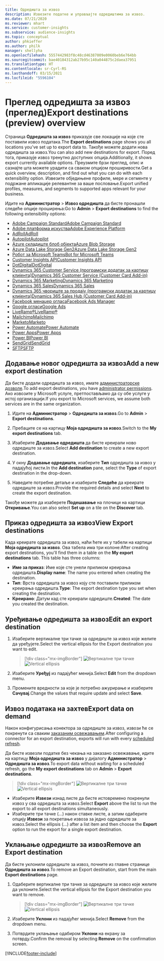 ```yaml
---
title: Одредишта за извоз
description: Извезите податке и управљајте одредиштима за извоз.
ms.date: 07/21/2020
ms.reviewer: mhart
ms.service: customer-insights
ms.subservice: audience-insights
ms.topic: conceptual
author: phkieffer
ms.author: philk
manager: shellyha
ms.openlocfilehash: 5557442983f8c48cd46387009e0060beb6e764bb
ms.sourcegitcommit: bae40184312ab27b95c140a044875c2daea37951
ms.translationtype: HT
ms.contentlocale: sr-Cyrl-RS
ms.lasthandoff: 03/15/2021
ms.locfileid: "5596104"
---
```

# <a name="export-destinations-preview-overview"></a><span data-ttu-id="53203-103">Преглед одредишта за извоз (преглед)</span><span class="sxs-lookup"><span data-stu-id="53203-103">Export destinations (preview) overview</span></span>

<span data-ttu-id="53203-104">Страница **Одредишта за извоз** приказује све локације на које сте поставили извоз података.</span><span class="sxs-lookup"><span data-stu-id="53203-104">The **Export destinations** page shows you all locations you've set up to export data to.</span></span> <span data-ttu-id="53203-105">Такође можете додати нова одредишта за извоз.</span><span class="sxs-lookup"><span data-stu-id="53203-105">You can also add new destinations for export.</span></span> <span data-ttu-id="53203-106">Поред тога, приказује извоз тренутно доступних опција.</span><span class="sxs-lookup"><span data-stu-id="53203-106">Additionally, it shows export currently available options.</span></span> <span data-ttu-id="53203-107">Преузмите брзи преглед, опис и сазнајте шта можете урадити са сваком опцијом проширивости.</span><span class="sxs-lookup"><span data-stu-id="53203-107">Get a quick overview, description, and find out what you can do with each extensibility option.</span></span> <span data-ttu-id="53203-108">Извезите обједињене профиле, мере и сегменте у подржане апликације релевантне за ваше пословање.</span><span class="sxs-lookup"><span data-stu-id="53203-108">Export unified profiles, measures, and segments to supported apps relevant for your business.</span></span>

<span data-ttu-id="53203-109">Идите на **Администратор** > **Извоз одредишта** да бисте пронашли следеће опције проширења:</span><span class="sxs-lookup"><span data-stu-id="53203-109">Go to **Admin** > **Export destinations** to find the following extensibility options:</span></span>

- [<span data-ttu-id="53203-110">Adobe Campaign Standard</span><span class="sxs-lookup"><span data-stu-id="53203-110">Adobe Campaign Standard</span></span>](export-adobe-campaign-standard.md)
- [<span data-ttu-id="53203-111">Adobe платформа искуства</span><span class="sxs-lookup"><span data-stu-id="53203-111">Adobe Experience Platform</span></span>](export-adobe-experience-platform.md)
- [<span data-ttu-id="53203-112">AdRoll</span><span class="sxs-lookup"><span data-stu-id="53203-112">AdRoll</span></span>](export-adroll.md)
- [<span data-ttu-id="53203-113">Autopilot</span><span class="sxs-lookup"><span data-stu-id="53203-113">Autopilot</span></span>](export-autopilot.md)
- [<span data-ttu-id="53203-114">Azure складиште блоб објекта</span><span class="sxs-lookup"><span data-stu-id="53203-114">Azure Blob Storage</span></span>](export-azure-blob-storage.md)
- [<span data-ttu-id="53203-115">Azure Data Lake Storage Gen2</span><span class="sxs-lookup"><span data-stu-id="53203-115">Azure Data Lake Storage Gen2</span></span>](export-azure-data-lake-storage-gen2.md)
- [<span data-ttu-id="53203-116">Робот за Microsoft Teams</span><span class="sxs-lookup"><span data-stu-id="53203-116">Bot for Microsoft Teams</span></span>](export-teams-bot.md)
- [<span data-ttu-id="53203-117">Customer Insights API</span><span class="sxs-lookup"><span data-stu-id="53203-117">Customer Insights API</span></span>](apis.md)
- [<span data-ttu-id="53203-118">DotDigital</span><span class="sxs-lookup"><span data-stu-id="53203-118">DotDigital</span></span>](export-dotdigital.md)
- [<span data-ttu-id="53203-119">Dynamics 365 Customer Service (програмски додатак за картицу клијента)</span><span class="sxs-lookup"><span data-stu-id="53203-119">Dynamics 365 Customer Service (Customer Card Add-in)</span></span>](customer-card-add-in.md)
- [<span data-ttu-id="53203-120">Dynamics 365 Marketing</span><span class="sxs-lookup"><span data-stu-id="53203-120">Dynamics 365 Marketing</span></span>](export-dynamics365-marketing.md)
- [<span data-ttu-id="53203-121">Dynamics 365 Sales</span><span class="sxs-lookup"><span data-stu-id="53203-121">Dynamics 365 Sales</span></span>](export-dynamics365-sales.md)
- [<span data-ttu-id="53203-122">Dynamics 365 чвориште за продају (програмски додатак за картицу клијента)</span><span class="sxs-lookup"><span data-stu-id="53203-122">Dynamics 365 Sales Hub (Customer Card Add-in)</span></span>](customer-card-add-in.md)
- [<span data-ttu-id="53203-123">Facebook менаџер огласа</span><span class="sxs-lookup"><span data-stu-id="53203-123">Facebook Ads Manager</span></span>](export-facebook.md)
- [<span data-ttu-id="53203-124">Google огласи</span><span class="sxs-lookup"><span data-stu-id="53203-124">Google Ads</span></span>](export-google-ads.md)
- [<span data-ttu-id="53203-125">LiveRamp&reg;</span><span class="sxs-lookup"><span data-stu-id="53203-125">LiveRamp&reg;</span></span>](export-liveramp.md)
- [<span data-ttu-id="53203-126">Mailchimp</span><span class="sxs-lookup"><span data-stu-id="53203-126">Mailchimp</span></span>](export-mailchimp.md)
- [<span data-ttu-id="53203-127">Marketo</span><span class="sxs-lookup"><span data-stu-id="53203-127">Marketo</span></span>](export-marketo.md)
- [<span data-ttu-id="53203-128">Power Automate</span><span class="sxs-lookup"><span data-stu-id="53203-128">Power Automate</span></span>](export-power-automate.md)
- [<span data-ttu-id="53203-129">Power Apps</span><span class="sxs-lookup"><span data-stu-id="53203-129">Power Apps</span></span>](export-power-apps.md)
- [<span data-ttu-id="53203-130">Power BI</span><span class="sxs-lookup"><span data-stu-id="53203-130">Power BI</span></span>](export-power-bi.md)
- [<span data-ttu-id="53203-131">SendGrid</span><span class="sxs-lookup"><span data-stu-id="53203-131">SendGrid</span></span>](export-sendgrid.md)
- [<span data-ttu-id="53203-132">SFTP</span><span class="sxs-lookup"><span data-stu-id="53203-132">SFTP</span></span>](export-sftp.md)

## <a name="add-a-new-export-destination"></a><span data-ttu-id="53203-133">Додавање новог одредишта за извоз</span><span class="sxs-lookup"><span data-stu-id="53203-133">Add a new export destination</span></span>

<span data-ttu-id="53203-134">Да бисте додали одредишта за извоз, имате [администраторске дозволе](permissions.md).</span><span class="sxs-lookup"><span data-stu-id="53203-134">To add export destinations, you have [administrator permissions](permissions.md).</span></span> <span data-ttu-id="53203-135">Ако извозите у Microsoft услуге, претпостављамо да су обе услуге у истој организацији.</span><span class="sxs-lookup"><span data-stu-id="53203-135">If you export to Microsoft services, we assume both services are in the same organization.</span></span>

1. <span data-ttu-id="53203-136">Идите на **Администратор** > **Одредишта за извоз**.</span><span class="sxs-lookup"><span data-stu-id="53203-136">Go to **Admin** > **Export destinations**.</span></span>

1. <span data-ttu-id="53203-137">Пребаците се на картицу **Моја одредишта за извоз**.</span><span class="sxs-lookup"><span data-stu-id="53203-137">Switch to the **My export destinations** tab.</span></span>

1. <span data-ttu-id="53203-138">Изаберите **Додавање одредишта** да бисте креирали ново одредиште за извоз.</span><span class="sxs-lookup"><span data-stu-id="53203-138">Select **Add destination** to create a new export destination.</span></span>

1. <span data-ttu-id="53203-139">У окну **Додавање одредишта**, изаберите **Тип** одредишта за извоз у падајућој листи.</span><span class="sxs-lookup"><span data-stu-id="53203-139">In the **Add destination** pane, select the **Type** of export destination in the drop-down.</span></span>

1. <span data-ttu-id="53203-140">Наведите потребне детаље и изаберите **Следеће** да креирате одредиште за извоз.</span><span class="sxs-lookup"><span data-stu-id="53203-140">Provide the required details and select **Next** to create the export destination.</span></span>

<span data-ttu-id="53203-141">Такође можете да изаберете **Подешавање** на плочици на картици **Откривање**.</span><span class="sxs-lookup"><span data-stu-id="53203-141">You can also select **Set up** on a tile on the **Discover** tab.</span></span>

## <a name="view-export-destinations"></a><span data-ttu-id="53203-142">Приказ одредишта за извоз</span><span class="sxs-lookup"><span data-stu-id="53203-142">View Export destinations</span></span>

<span data-ttu-id="53203-143">Када креирате одредишта за извоз, наћи ћете их у табели на картици **Моја одредишта за извоз**. Ова табела има три колоне:</span><span class="sxs-lookup"><span data-stu-id="53203-143">After creating export destinations, you'll find them in a table on the **My export destinations** tab. This table has three columns:</span></span>

- <span data-ttu-id="53203-144">**Име за приказ**: Име које сте унели приликом креирања одредишта.</span><span class="sxs-lookup"><span data-stu-id="53203-144">**Display name**: The name you entered when creating the destination.</span></span>
- <span data-ttu-id="53203-145">**Тип**: Врста одредишта за извоз коју сте поставили приликом креирања одредишта.</span><span class="sxs-lookup"><span data-stu-id="53203-145">**Type**: The export destination type you set when creating the destination.</span></span>
- <span data-ttu-id="53203-146">**Креирано**: Датум кад сте креирали одредиште.</span><span class="sxs-lookup"><span data-stu-id="53203-146">**Created**: The date you created the destination.</span></span>

## <a name="edit-an-export-destination"></a><span data-ttu-id="53203-147">Уређивање одредишта за извоз</span><span class="sxs-lookup"><span data-stu-id="53203-147">Edit an export destination</span></span>

1. <span data-ttu-id="53203-148">Изаберите вертикалне три тачке за одредиште за извоз које желите да уређујете.</span><span class="sxs-lookup"><span data-stu-id="53203-148">Select the vertical ellipsis for the Export destination you want to edit.</span></span>

   > [!div class="mx-imgBorder"]
   > <span data-ttu-id="53203-149">![Вертикалне три тачке](media/export-destinations-page-ellipsis.png "Вертикалне три тачке")</span><span class="sxs-lookup"><span data-stu-id="53203-149">![Vertical ellipsis](media/export-destinations-page-ellipsis.png "Vertical ellipsis")</span></span>

1. <span data-ttu-id="53203-150">Изаберите **Уређуј** из падајућег менија.</span><span class="sxs-lookup"><span data-stu-id="53203-150">Select **Edit** from the dropdown menu.</span></span>

1. <span data-ttu-id="53203-151">Промените вредности за које је потребно ажурирање и изаберите **Сачувај**.</span><span class="sxs-lookup"><span data-stu-id="53203-151">Change the values that require update and select **Save**.</span></span>

## <a name="export-data-on-demand"></a><span data-ttu-id="53203-152">Извоз података на захтев</span><span class="sxs-lookup"><span data-stu-id="53203-152">Export data on demand</span></span>

<span data-ttu-id="53203-153">Након конфигурисања конектора за одредиште за извоз, извози ће се покренути са сваким [заказаним освежавањем](system.md#schedule-tab).</span><span class="sxs-lookup"><span data-stu-id="53203-153">After configuring a connector for an export destination, exports will run with every [scheduled refresh](system.md#schedule-tab).</span></span>

<span data-ttu-id="53203-154">Да бисте извезли податке без чекања на заказано освежавање, идите на картицу **Моја одредишта за извоз** у дијалогу **Администратор** > **Одредишта за извоз**.</span><span class="sxs-lookup"><span data-stu-id="53203-154">To export data without waiting for a scheduled refresh, go the **My export destinations** tab on **Admin** > **Export destinations**.</span></span>

> [!div class="mx-imgBorder"]
> <span data-ttu-id="53203-155">![Вертикалне три тачке](media/export-destinations-page-ellipsis.png "Вертикалне три тачке")</span><span class="sxs-lookup"><span data-stu-id="53203-155">![Vertical ellipsis](media/export-destinations-page-ellipsis.png "Vertical ellipsis")</span></span>

- <span data-ttu-id="53203-156">Изаберите **Извези** изнад листе да бисте истовремено покренули извоз у сва одредишта за извоз.</span><span class="sxs-lookup"><span data-stu-id="53203-156">Select **Export** above the list to run the export to all export destinations simultaneously.</span></span>
- <span data-ttu-id="53203-157">Изаберите три тачке (...) након ставке листе, а затим одаберите опцију **Извези** за покретање извоза за једно одредиште за извоз.</span><span class="sxs-lookup"><span data-stu-id="53203-157">Select the ellipsis (...) after a list item and then choose the **Export** option to run the export for a single export destination.</span></span>

## <a name="remove-an-export-destination"></a><span data-ttu-id="53203-158">Уклањање одредиште за извоз</span><span class="sxs-lookup"><span data-stu-id="53203-158">Remove an Export destination</span></span>

<span data-ttu-id="53203-159">Да бисте уклонили одредиште за извоз, почните из главне странице **Одредишта за извоз**.</span><span class="sxs-lookup"><span data-stu-id="53203-159">To remove an Export destination, start from the main **Export destinations** page.</span></span>

1. <span data-ttu-id="53203-160">Одаберите вертикалне три тачке за одредиште за извоз које желите да уклоните.</span><span class="sxs-lookup"><span data-stu-id="53203-160">Select the vertical ellipsis for the Export destination you want to remove.</span></span>

   > [!div class="mx-imgBorder"]
   > <span data-ttu-id="53203-161">![Вертикалне три тачке](media/export-destinations-page-ellipsis.png "Вертикалне три тачке")</span><span class="sxs-lookup"><span data-stu-id="53203-161">![Vertical ellipsis](media/export-destinations-page-ellipsis.png "Vertical ellipsis")</span></span>

2. <span data-ttu-id="53203-162">Изаберите **Уклони** из падајућег менија.</span><span class="sxs-lookup"><span data-stu-id="53203-162">Select **Remove** from the dropdown menu.</span></span>

3. <span data-ttu-id="53203-163">Потврдите уклањање одабиром **Уклони** на екрану за потврду.</span><span class="sxs-lookup"><span data-stu-id="53203-163">Confirm the removal by selecting **Remove** on the confirmation screen.</span></span>


[!INCLUDE[footer-include](../includes/footer-banner.md)]